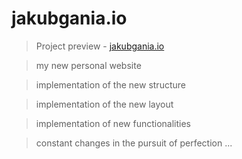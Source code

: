 # jakubgania.io

>  Project preview - [jakubgania.io](https://jakubgania.io)

> my new personal website

> implementation of the new structure

> implementation of the new layout
 
> implementation of new functionalities
 
> constant changes in the pursuit of perfection ...


